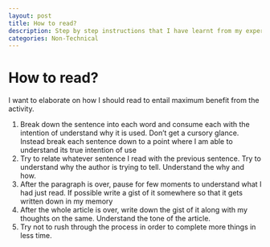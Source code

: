 ```yaml
---
layout: post
title: How to read?
description: Step by step instructions that I have learnt from my experience on how to read books effectively
categories: Non-Technical
---
```


# How to read?

I want to elaborate on how I should read to entail maximum benefit from the activity.

1. Break down the sentence into each word and consume each with the intention of understand why it is used. Don’t get a cursory glance. Instead break each sentence down to a point where I am able to understand its true intention of  use
2. Try to relate whatever sentence I read with the previous sentence. Try to understand why the author is trying to tell. Understand the why and how.
3. After the paragraph is over, pause for few moments to understand what I had just read. If possible write a gist of it somewhere so that it gets written down in my memory
4. After the whole article is over, write down the gist of it along with my thoughts on the same. Understand the tone of the article.
5. Try not to rush through the process in order to complete more things in less time.

